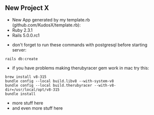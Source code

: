 ## New Project X
- New App generated by my template.rb (github.com/KudosX/template.rb):
- Ruby 2.3.1
- Rails 5.0.0.rc1
* don't forget to run these commands with postgresql before starting server:
```
rails db:create
```
* if you have problems making therubyracer gem work in mac try this:
```
brew install v8-315
bundle config --local build.libv8 --with-system-v8
bundle config --local build.therubyracer --with-v8-dir=/usr/local/opt/v8-315
bundle install
```
* more stuff here
* and even more stuff here
